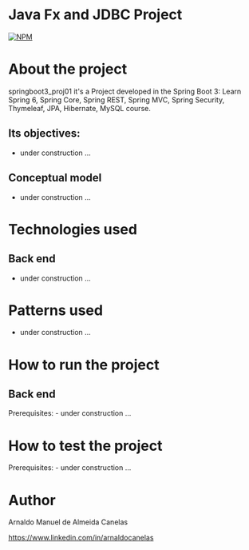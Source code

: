# Java Fx and JDBC Project
[![NPM](https://img.shields.io/npm/l/react)](https://github.com/amac81/springboot3_proj01/blob/master/LICENSE)

# About the project

springboot3_proj01 it's a Project developed in the Spring Boot 3: Learn Spring 6, Spring Core, Spring REST, Spring MVC, Spring Security, Thymeleaf, JPA, Hibernate, MySQL course.

##  Its objectives:

- under construction ...

## Conceptual model
- under construction ...

# Technologies used
## Back end
- under construction ...

# Patterns used
- under construction ...

# How to run the project

## Back end
Prerequisites: 
	- under construction ...


# How to test the project

Prerequisites: 
	- under construction ...

# Author

Arnaldo Manuel de Almeida Canelas

https://www.linkedin.com/in/arnaldocanelas

